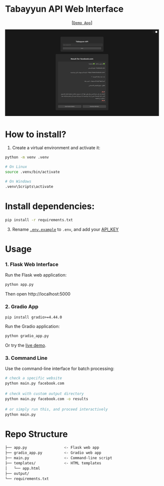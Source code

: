 Tabayyun API Web Interface
==========================

<div align="center">
  
[[`Demo App`](https://huggingface.co/spaces/ahmed-salim/tabayyun-api)]

</div>

![Demo App](./static/images/demo.png)

How to install?
===============

1. Create a virtual environment and activate it:

```bash
python -m venv .venv
```

```bash
# On Linux
source .venv/bin/activate
```

```bash
# On Windows
.venv\Scripts\activate
```

Install dependencies:
=====================

```bash
pip install -r requirements.txt 
```

3. Rename [`.env.example`](./.env.example) to `.env`, and add your [API_KEY](./.env.example#L1)

Usage
=====

### 1. Flask Web Interface

Run the Flask web application:

```bash
python app.py
```

Then open http://localhost:5000

### 2. Gradio App

```
pip install gradio>=4.44.0
```

Run the Gradio application:

```bash
python gradio_app.py
```

Or try the [live demo](https://huggingface.co/spaces/ahmed-salim/tabayyun-api).

### 3. Command Line

Use the command-line interface for batch processing:

```bash
# check a specific website
python main.py facebook.com

# check with custom output directory
python main.py facebook.com -o results

# or simply run this, and proceed interactively
python main.py
```

Repo Structure
==============

```sh
├── app.py                 <- Flask web app
├── gradio_app.py          <- Gradio web app
├── main.py                <- Command-line script
├── templates/             <- HTML templates
│   └── app.html
├── output/
└── requirements.txt
```
